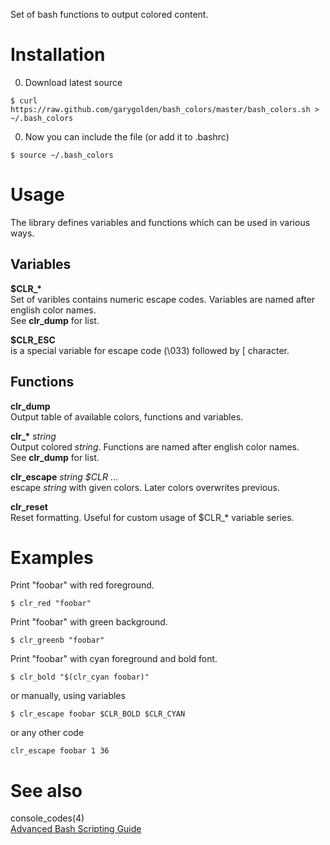 Set of bash functions to output colored content.

Installation
============

0. Download latest source  
```
$ curl https://raw.github.com/garygolden/bash_colors/master/bash_colors.sh > ~/.bash_colors
```

0. Now you can include the file (or add it to .bashrc)  
```
$ source ~/.bash_colors
```

Usage
=====

The library defines variables and functions which can be used in various ways.  

Variables
---------

**$CLR_\***  
Set of varibles contains numeric escape codes. Variables are named after english color names.  
See **clr_dump** for list.

**$CLR_ESC**  
is a special variable for escape code (\033) followed by [ character.

Functions
---------

**clr_dump**  
Output table of available colors, functions and variables.

**clr_\*** _string_  
Output colored _string_. Functions are named after english color names.  
See **clr_dump** for list.

**clr_escape** _string_ _$CLR_ ...  
escape _string_ with given colors. Later colors overwrites previous.

**clr_reset**  
Reset formatting. Useful for custom usage of $CLR_* variable series.

Examples
========

Print "foobar" with red foreground.  
```
$ clr_red "foobar"
```

Print "foobar" with green background.  
```
$ clr_greenb "foobar"
```

Print "foobar" with cyan foreground and bold font.  
```
$ clr_bold "$(clr_cyan foobar)"
```

or manually, using variables  
```
$ clr_escape foobar $CLR_BOLD $CLR_CYAN
```

or any other code  
```
clr_escape foobar 1 36
```

See also
========

console_codes(4)  
[Advanced Bash Scripting Guide](http://tldp.org/LDP/abs/html/colorizing.html)
